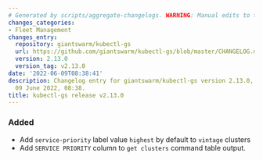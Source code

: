 ```yaml
---
# Generated by scripts/aggregate-changelogs. WARNING: Manual edits to this files will be overwritten.
changes_categories:
- Fleet Management
changes_entry:
  repository: giantswarm/kubectl-gs
  url: https://github.com/giantswarm/kubectl-gs/blob/master/CHANGELOG.md#2130---2022-06-09
  version: 2.13.0
  version_tag: v2.13.0
date: '2022-06-09T08:38:41'
description: Changelog entry for giantswarm/kubectl-gs version 2.13.0, published on
  09 June 2022, 08:38.
title: kubectl-gs release v2.13.0
---
```


### Added
- Add `service-priority` label value `highest` by default to `vintage` clusters
- Add `SERVICE PRIORITY` column to `get clusters` command table output.
